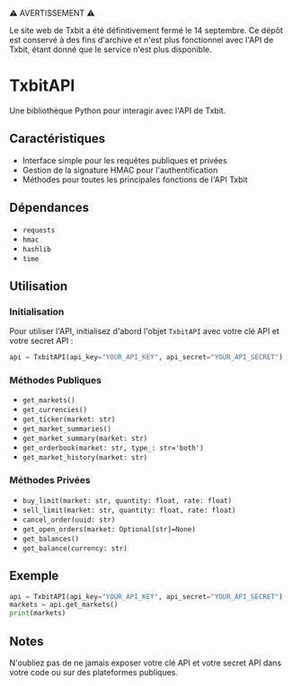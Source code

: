 ⚠️ AVERTISSEMENT ⚠️

Le site web de Txbit a été définitivement fermé le 14 septembre. Ce dépôt est conservé à des fins d'archive et n'est plus fonctionnel avec l'API de Txbit, étant donné que le service n'est plus disponible.

# TxbitAPI

Une bibliothèque Python pour interagir avec l'API de Txbit.

## Caractéristiques

- Interface simple pour les requêtes publiques et privées
- Gestion de la signature HMAC pour l'authentification
- Méthodes pour toutes les principales fonctions de l'API Txbit

## Dépendances

- `requests`
- `hmac`
- `hashlib`
- `time`

## Utilisation

### Initialisation

Pour utiliser l'API, initialisez d'abord l'objet `TxbitAPI` avec votre clé API et votre secret API :

```python
api = TxbitAPI(api_key="YOUR_API_KEY", api_secret="YOUR_API_SECRET")
```

### Méthodes Publiques

- `get_markets()`
- `get_currencies()`
- `get_ticker(market: str)`
- `get_market_summaries()`
- `get_market_summary(market: str)`
- `get_orderbook(market: str, type_: str='both')`
- `get_market_history(market: str)`

### Méthodes Privées

- `buy_limit(market: str, quantity: float, rate: float)`
- `sell_limit(market: str, quantity: float, rate: float)`
- `cancel_order(uuid: str)`
- `get_open_orders(market: Optional[str]=None)`
- `get_balances()`
- `get_balance(currency: str)`

## Exemple

```python
api = TxbitAPI(api_key="YOUR_API_KEY", api_secret="YOUR_API_SECRET")
markets = api.get_markets()
print(markets)
```

## Notes

N'oubliez pas de ne jamais exposer votre clé API et votre secret API dans votre code ou sur des plateformes publiques.
